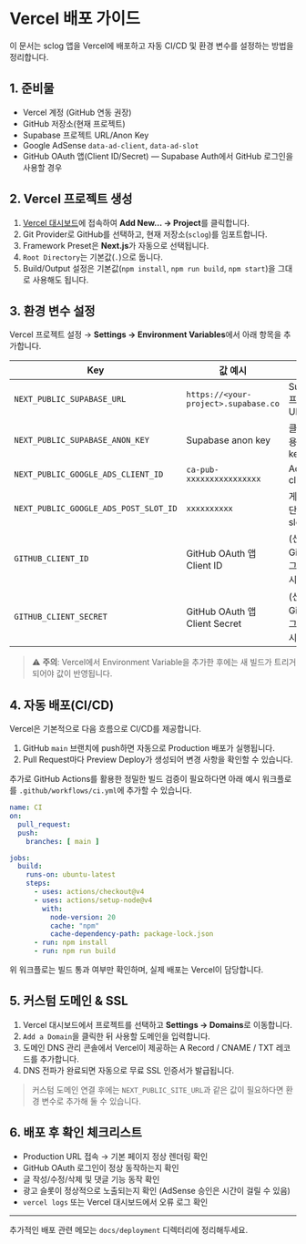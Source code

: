 # Vercel 배포 가이드

이 문서는 sclog 앱을 Vercel에 배포하고 자동 CI/CD 및 환경 변수를 설정하는 방법을 정리합니다.

## 1. 준비물

- Vercel 계정 (GitHub 연동 권장)
- GitHub 저장소(현재 프로젝트)
- Supabase 프로젝트 URL/Anon Key
- Google AdSense `data-ad-client`, `data-ad-slot`
- GitHub OAuth 앱(Client ID/Secret) — Supabase Auth에서 GitHub 로그인을 사용할 경우

## 2. Vercel 프로젝트 생성

1. [Vercel 대시보드](https://vercel.com/dashboard)에 접속하여 **Add New… → Project**를 클릭합니다.
2. Git Provider로 GitHub를 선택하고, 현재 저장소(`sclog`)를 임포트합니다.
3. Framework Preset은 **Next.js**가 자동으로 선택됩니다.
4. `Root Directory`는 기본값(`.`)으로 둡니다.
5. Build/Output 설정은 기본값(`npm install`, `npm run build`, `npm start`)을 그대로 사용해도 됩니다.

## 3. 환경 변수 설정

Vercel 프로젝트 설정 → **Settings → Environment Variables**에서 아래 항목을 추가합니다.

| Key | 값 예시 | 설명 |
| --- | --- | --- |
| `NEXT_PUBLIC_SUPABASE_URL` | `https://<your-project>.supabase.co` | Supabase 프로젝트 URL |
| `NEXT_PUBLIC_SUPABASE_ANON_KEY` | Supabase anon key | 클라이언트용 public key |
| `NEXT_PUBLIC_GOOGLE_ADS_CLIENT_ID` | `ca-pub-xxxxxxxxxxxxxxxx` | AdSense client ID |
| `NEXT_PUBLIC_GOOGLE_ADS_POST_SLOT_ID` | `xxxxxxxxxx` | 게시글 하단 광고 slot ID |
| `GITHUB_CLIENT_ID` | GitHub OAuth 앱 Client ID | (선택) GitHub 로그인 사용 시 |
| `GITHUB_CLIENT_SECRET` | GitHub OAuth 앱 Client Secret | (선택) GitHub 로그인 사용 시 |

> ⚠️ **주의**: Vercel에서 Environment Variable을 추가한 후에는 새 빌드가 트리거되어야 값이 반영됩니다.

## 4. 자동 배포(CI/CD)

Vercel은 기본적으로 다음 흐름으로 CI/CD를 제공합니다.

1. GitHub `main` 브랜치에 push하면 자동으로 Production 배포가 실행됩니다.
2. Pull Request마다 Preview Deploy가 생성되어 변경 사항을 확인할 수 있습니다.

추가로 GitHub Actions를 활용한 정밀한 빌드 검증이 필요하다면 아래 예시 워크플로를 `.github/workflows/ci.yml`에 추가할 수 있습니다.

```yaml
name: CI
on:
  pull_request:
  push:
    branches: [ main ]

jobs:
  build:
    runs-on: ubuntu-latest
    steps:
      - uses: actions/checkout@v4
      - uses: actions/setup-node@v4
        with:
          node-version: 20
          cache: "npm"
          cache-dependency-path: package-lock.json
      - run: npm install
      - run: npm run build
```

위 워크플로는 빌드 통과 여부만 확인하며, 실제 배포는 Vercel이 담당합니다.

## 5. 커스텀 도메인 & SSL

1. Vercel 대시보드에서 프로젝트를 선택하고 **Settings → Domains**로 이동합니다.
2. `Add a Domain`을 클릭한 뒤 사용할 도메인을 입력합니다.
3. 도메인 DNS 관리 콘솔에서 Vercel이 제공하는 A Record / CNAME / TXT 레코드를 추가합니다.
4. DNS 전파가 완료되면 자동으로 무료 SSL 인증서가 발급됩니다.

> 커스텀 도메인 연결 후에는 `NEXT_PUBLIC_SITE_URL`과 같은 값이 필요하다면 환경 변수로 추가해 둘 수 있습니다.

## 6. 배포 후 확인 체크리스트

- Production URL 접속 → 기본 페이지 정상 렌더링 확인
- GitHub OAuth 로그인이 정상 동작하는지 확인
- 글 작성/수정/삭제 및 댓글 기능 동작 확인
- 광고 슬롯이 정상적으로 노출되는지 확인 (AdSense 승인은 시간이 걸릴 수 있음)
- `vercel logs` 또는 Vercel 대시보드에서 오류 로그 확인

---

추가적인 배포 관련 메모는 `docs/deployment` 디렉터리에 정리해두세요.

